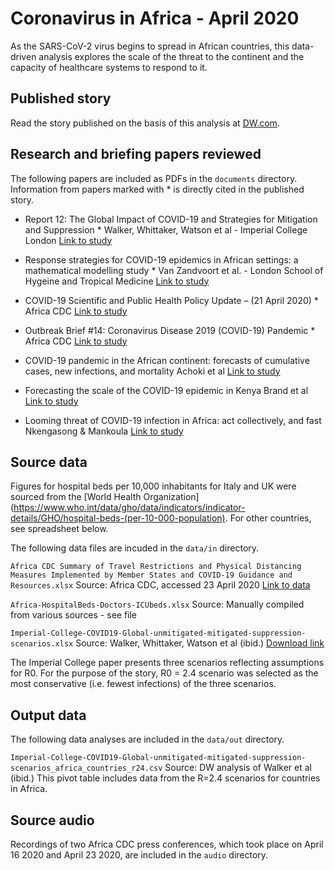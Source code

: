 # Coronavirus in Africa - April 2020

As the SARS-CoV-2 virus begins to spread in African countries, this data-driven analysis explores the scale of the threat to the continent and the capacity of healthcare systems to respond to it.

## Published story

Read the story published on the basis of this analysis at [DW.com](https://www.dw.com/en/coronavirus-in-africa-how-deadly-could-covid-19-become/a-53230519).

## Research and briefing papers reviewed

The following papers are included as PDFs in the `documents` directory. Information from papers marked with * is directly cited in the published story.

* Report 12: The Global Impact of COVID-19 and Strategies for Mitigation and Suppression *
Walker, Whittaker, Watson et al - Imperial College London [Link to study](https://doi.org/10.25561/77735)


* Response strategies for COVID-19 epidemics in African settings: a mathematical modelling study *
Van Zandvoort et al. - London School of Hygeine and Tropical Medicine [Link to study](https://cmmid.github.io/topics/covid19/reports/LSHTM-CMMID-20200419-Covid19-Africa-strategies.pdf)


* COVID-19 Scientific and Public Health Policy Update – (21 April 2020) *
Africa CDC [Link to study](https://africacdc.org/download/covid-19-scientific-and-public-health-policy-update-20-april-2020/)


* Outbreak Brief #14: Coronavirus Disease 2019 (COVID-19) Pandemic *
Africa CDC [Link to study](https://africacdc.org/download/outbreak-brief-14-covid-19-pandemic-21-april-2020/)


* COVID-19 pandemic in the African continent: forecasts of cumulative cases, new infections, and mortality
Achoki et al [Link to study](https://doi.org/10.1101/2020.04.09.20059154)


* Forecasting the scale of the COVID-19 epidemic in Kenya
Brand et al [Link to study](https://doi.org/10.1101/2020.04.09.20059865)


* Looming threat of COVID-19 infection in Africa: act collectively, and fast
Nkengasong & Mankoula [Link to study](https://doi.org/10.1016/S0140-6736(20)30464-5)



## Source data

Figures for hospital beds per 10,000 inhabitants for Italy and UK were sourced from the [World Health Organization](https://www.who.int/data/gho/data/indicators/indicator-details/GHO/hospital-beds-(per-10-000-population). For other countries, see spreadsheet below.

The following data files are incuded in the `data/in` directory.

`Africa CDC Summary of Travel Restrictions and Physical Distancing Measures Implemented by Member States and COVID-19 Guidance and Resources.xlsx`
Source: Africa CDC, accessed 23 April 2020 [Link to data](https://docs.google.com/spreadsheets/d/1Bf1byW0uuhxDGxBquNlT_jSeyWl79U4Dx-K-Fg-ISYg/edit)


`Africa-HospitalBeds-Doctors-ICUbeds.xlsx`
Source: Manually compiled from various sources - see file

`Imperial-College-COVID19-Global-unmitigated-mitigated-suppression-scenarios.xlsx`
Source: Walker, Whittaker, Watson et al (ibid.) [Download link](https://www.imperial.ac.uk/media/imperial-college/medicine/sph/ide/gida-fellowships/Imperial-College-COVID19-Global-unmitigated-mitigated-suppression-scenarios.xlsx)

The Imperial College paper presents three scenarios reflecting assumptions for R0. For the purpose of the story, R0 = 2.4 scenario was selected as the most conservative (i.e. fewest infections) of the three scenarios.

## Output data

The following data analyses are included in the `data/out` directory.

`Imperial-College-COVID19-Global-unmitigated-mitigated-suppression-scenarios_africa_countries_r24.csv`
Source: DW analysis of Walker et al (ibid.)
This pivot table includes data from the R=2.4 scenarios for countries in Africa.

## Source audio

Recordings of two Africa CDC press conferences, which took place on April 16 2020 and April 23 2020, are included in the `audio` directory.

